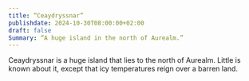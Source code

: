 ```yaml
---
title: “Ceaydryssnar”
publishdate: 2024-10-30T08:00:00+02:00
draft: false
Summary: “A huge island in the north of Aurealm.”
---
```


Ceaydryssnar is a huge island that lies to the north of Aurealm. Little is known about it, except that icy temperatures reign over a barren land.
